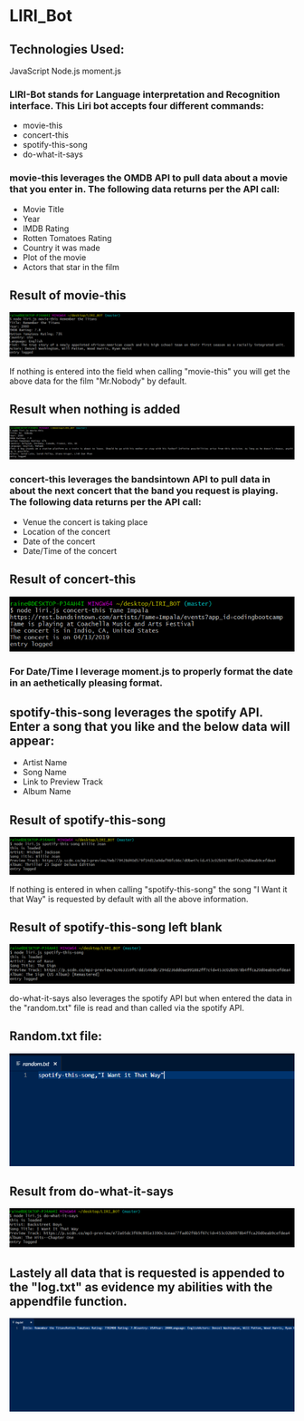 # LIRI_Bot

## Technologies Used:

JavaScript
Node.js
moment.js


### LIRI-Bot stands for Language interpretation and Recognition interface. This Liri bot accepts four different commands:

- movie-this
- concert-this
- spotify-this-song
- do-what-it-says

### movie-this leverages the OMDB API to pull data about a movie that you enter in. The following data returns per the API call:
- Movie Title
- Year
- IMDB Rating
- Rotten Tomatoes Rating
- Country it was made
- Plot of the movie
- Actors that star in the film

## Result of movie-this 

![](screenshots/movie-this.PNG)

If nothing is entered into the field when calling "movie-this" you will get the above data for the film "Mr.Nobody" by default.

## Result when nothing is added

![](screenshots/movie-this-blank.PNG)


### concert-this leverages the bandsintown API to pull data in about the next concert that the band you request is playing. The following data returns per the API call:
- Venue the concert is taking place
- Location of the concert
- Date of the concert
- Date/Time of the concert

## Result of concert-this

![](screenshots/concert-this.PNG)

### For Date/Time I leverage moment.js to properly format the date in an aethetically pleasing format.


## spotify-this-song leverages the spotify API.  Enter a song that you like and the below data will appear:
- Artist Name
- Song Name
- Link to Preview Track
- Album Name

## Result of spotify-this-song

![](screenshots/spotify-this-song.PNG)

If nothing is entered in when calling  "spotify-this-song" the song "I Want it that Way" is requested by default with all the above information.

## Result of spotify-this-song left blank

![](screenshots/spotify-this-song-blank.PNG)

do-what-it-says also leverages the spotify API but when entered the data in the "random.txt" file is read and than called via the spotify API.

## Random.txt file:

![](screenshots/random.PNG)

## Result from do-what-it-says

![](screenshots/do-what-it-says.PNG)


## Lastely all data that is requested is appended to the "log.txt" as evidence my abilities with the appendfile function.

![](screenshots/log.PNG)